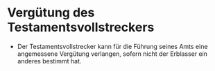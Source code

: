 # Vergütung des Testamentsvollstreckers

- Der Testamentsvollstrecker kann für die Führung seines Amts eine angemessene Vergütung verlangen, sofern nicht der Erblasser ein anderes bestimmt hat.

